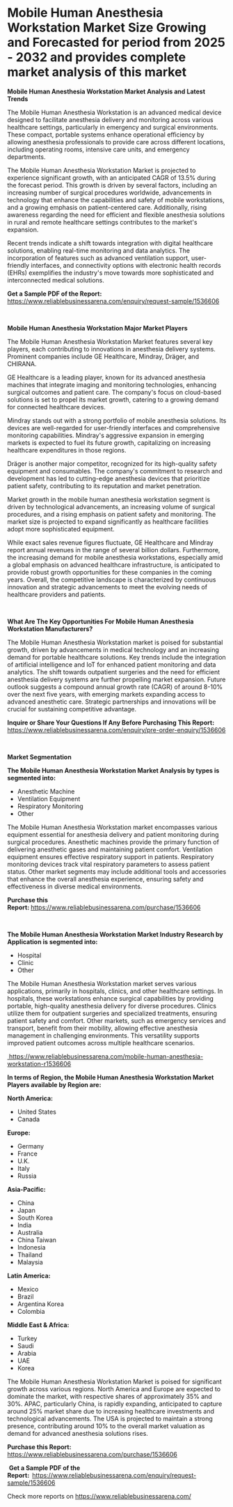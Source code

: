 <p><h1>Mobile Human Anesthesia Workstation Market Size Growing and Forecasted for period from 2025 - 2032 and provides complete market analysis of this market</h1></p><p><strong>Mobile Human Anesthesia Workstation Market Analysis and Latest Trends</strong></p>
<p><p>The Mobile Human Anesthesia Workstation is an advanced medical device designed to facilitate anesthesia delivery and monitoring across various healthcare settings, particularly in emergency and surgical environments. These compact, portable systems enhance operational efficiency by allowing anesthesia professionals to provide care across different locations, including operating rooms, intensive care units, and emergency departments.</p><p>The Mobile Human Anesthesia Workstation Market is projected to experience significant growth, with an anticipated CAGR of 13.5% during the forecast period. This growth is driven by several factors, including an increasing number of surgical procedures worldwide, advancements in technology that enhance the capabilities and safety of mobile workstations, and a growing emphasis on patient-centered care. Additionally, rising awareness regarding the need for efficient and flexible anesthesia solutions in rural and remote healthcare settings contributes to the market's expansion. </p><p>Recent trends indicate a shift towards integration with digital healthcare solutions, enabling real-time monitoring and data analytics. The incorporation of features such as advanced ventilation support, user-friendly interfaces, and connectivity options with electronic health records (EHRs) exemplifies the industry's move towards more sophisticated and interconnected medical solutions.</p></p>
<p><strong>Get a Sample PDF of the Report:&nbsp;</strong> <a href="https://www.reliablebusinessarena.com/enquiry/request-sample/1536606?utm_campaign=2137&utm_medium=2&utm_source=Github&utm_content=ia&utm_term=04032025&utm_id=mobile-human-anesthesia-workstation">https://www.reliablebusinessarena.com/enquiry/request-sample/1536606</a></p>
<p>&nbsp;</p>
<p><strong>Mobile Human Anesthesia Workstation Major Market Players</strong></p>
<p><p>The Mobile Human Anesthesia Workstation Market features several key players, each contributing to innovations in anesthesia delivery systems. Prominent companies include GE Healthcare, Mindray, Dräger, and CHIRANA. </p><p>GE Healthcare is a leading player, known for its advanced anesthesia machines that integrate imaging and monitoring technologies, enhancing surgical outcomes and patient care. The company's focus on cloud-based solutions is set to propel its market growth, catering to a growing demand for connected healthcare devices. </p><p>Mindray stands out with a strong portfolio of mobile anesthesia solutions. Its devices are well-regarded for user-friendly interfaces and comprehensive monitoring capabilities. Mindray's aggressive expansion in emerging markets is expected to fuel its future growth, capitalizing on increasing healthcare expenditures in those regions. </p><p>Dräger is another major competitor, recognized for its high-quality safety equipment and consumables. The company's commitment to research and development has led to cutting-edge anesthesia devices that prioritize patient safety, contributing to its reputation and market penetration. </p><p>Market growth in the mobile human anesthesia workstation segment is driven by technological advancements, an increasing volume of surgical procedures, and a rising emphasis on patient safety and monitoring. The market size is projected to expand significantly as healthcare facilities adopt more sophisticated equipment.</p><p>While exact sales revenue figures fluctuate, GE Healthcare and Mindray report annual revenues in the range of several billion dollars. Furthermore, the increasing demand for mobile anesthesia workstations, especially amid a global emphasis on advanced healthcare infrastructure, is anticipated to provide robust growth opportunities for these companies in the coming years. Overall, the competitive landscape is characterized by continuous innovation and strategic advancements to meet the evolving needs of healthcare providers and patients.</p></p>
<p>&nbsp;</p>
<p><strong>What Are The Key Opportunities For Mobile Human Anesthesia Workstation Manufacturers?</strong></p>
<p><p>The Mobile Human Anesthesia Workstation market is poised for substantial growth, driven by advancements in medical technology and an increasing demand for portable healthcare solutions. Key trends include the integration of artificial intelligence and IoT for enhanced patient monitoring and data analytics. The shift towards outpatient surgeries and the need for efficient anesthesia delivery systems are further propelling market expansion. Future outlook suggests a compound annual growth rate (CAGR) of around 8-10% over the next five years, with emerging markets expanding access to advanced anesthetic care. Strategic partnerships and innovations will be crucial for sustaining competitive advantage.</p></p>
<p><strong>Inquire or Share Your Questions If Any Before Purchasing This Report:</strong> <a href="https://www.reliablebusinessarena.com/enquiry/pre-order-enquiry/1536606?utm_campaign=2137&utm_medium=2&utm_source=Github&utm_content=ia&utm_term=04032025&utm_id=mobile-human-anesthesia-workstation">https://www.reliablebusinessarena.com/enquiry/pre-order-enquiry/1536606</a></p>
<p>&nbsp;</p>
<p><strong>Market Segmentation</strong></p>
<p><strong>The Mobile Human Anesthesia Workstation Market Analysis by types is segmented into:</strong></p>
<p><ul><li>Anesthetic Machine</li><li>Ventilation Equipment</li><li>Respiratory Monitoring</li><li>Other</li></ul></p>
<p><p>The Mobile Human Anesthesia Workstation market encompasses various equipment essential for anesthesia delivery and patient monitoring during surgical procedures. Anesthetic machines provide the primary function of delivering anesthetic gases and maintaining patient comfort. Ventilation equipment ensures effective respiratory support in patients. Respiratory monitoring devices track vital respiratory parameters to assess patient status. Other market segments may include additional tools and accessories that enhance the overall anesthesia experience, ensuring safety and effectiveness in diverse medical environments.</p></p>
<p><strong>Purchase this Report:&nbsp;</strong><a href="https://www.reliablebusinessarena.com/purchase/1536606?utm_campaign=2137&utm_medium=2&utm_source=Github&utm_content=ia&utm_term=04032025&utm_id=mobile-human-anesthesia-workstation">https://www.reliablebusinessarena.com/purchase/1536606</a></p>
<p>&nbsp;</p>
<p><strong>The Mobile Human Anesthesia Workstation Market Industry Research by Application is segmented into:</strong></p>
<p><ul><li>Hospital</li><li>Clinic</li><li>Other</li></ul></p>
<p><p>The Mobile Human Anesthesia Workstation market serves various applications, primarily in hospitals, clinics, and other healthcare settings. In hospitals, these workstations enhance surgical capabilities by providing portable, high-quality anesthesia delivery for diverse procedures. Clinics utilize them for outpatient surgeries and specialized treatments, ensuring patient safety and comfort. Other markets, such as emergency services and transport, benefit from their mobility, allowing effective anesthesia management in challenging environments. This versatility supports improved patient outcomes across multiple healthcare scenarios.</p></p>
<p><a href="https://www.reliablebusinessarena.com/mobile-human-anesthesia-workstation-r1536606?utm_campaign=2137&utm_medium=2&utm_source=Github&utm_content=ia&utm_term=04032025&utm_id=mobile-human-anesthesia-workstation">&nbsp;https://www.reliablebusinessarena.com/mobile-human-anesthesia-workstation-r1536606</a></p>
<p><strong>In terms of Region, the Mobile Human Anesthesia Workstation Market Players available by Region are:</strong></p>
<p>
    <p> <strong> North America: </strong>
        <ul>
            <li>United States</li>
            <li>Canada</li>
        </ul>
        </p> 
    <p> <strong> Europe: </strong>
        <ul>
            <li>Germany</li>
            <li>France</li>
            <li>U.K.</li>
            <li>Italy</li>
            <li>Russia</li>
        </ul>
        </p> 
    <p> <strong> Asia-Pacific: </strong>
        <ul>
            <li>China</li>
            <li>Japan</li>
            <li>South Korea</li>
            <li>India</li>
            <li>Australia</li>
            <li>China Taiwan</li>
            <li>Indonesia</li>
            <li>Thailand</li>
            <li>Malaysia</li>
        </ul>
        </p> 
    <p> <strong> Latin America: </strong>
        <ul>
            <li>Mexico</li>
            <li>Brazil</li>
            <li>Argentina Korea</li>
            <li>Colombia</li>
        </ul>
        </p> 
    <p> <strong> Middle East & Africa: </strong>
        <ul>
            <li>Turkey</li>
            <li>Saudi</li>
            <li>Arabia</li>
            <li>UAE</li>
            <li>Korea</li>
        </ul>
    </p>
    </p>
<p><p>The Mobile Human Anesthesia Workstation Market is poised for significant growth across various regions. North America and Europe are expected to dominate the market, with respective shares of approximately 35% and 30%. APAC, particularly China, is rapidly expanding, anticipated to capture around 25% market share due to increasing healthcare investments and technological advancements. The USA is projected to maintain a strong presence, contributing around 10% to the overall market valuation as demand for advanced anesthesia solutions rises.</p></p>
<p><strong>Purchase this Report: </strong><a href="https://www.reliablebusinessarena.com/purchase/1536606?utm_campaign=2137&utm_medium=2&utm_source=Github&utm_content=ia&utm_term=04032025&utm_id=mobile-human-anesthesia-workstation">https://www.reliablebusinessarena.com/purchase/1536606</a></p>
<p>&nbsp;<strong>Get a Sample PDF of the Report:&nbsp;&nbsp;</strong><a href="https://www.reliablebusinessarena.com/enquiry/request-sample/1536606?utm_campaign=2137&utm_medium=2&utm_source=Github&utm_content=ia&utm_term=04032025&utm_id=mobile-human-anesthesia-workstation">https://www.reliablebusinessarena.com/enquiry/request-sample/1536606</a></p>
<p><strong></strong></p>
<p>Check more reports on <a href="https://www.reliablebusinessarena.com/?utm_campaign=2137&utm_medium=2&utm_source=Github&utm_content=ia&utm_term=04032025&utm_id=mobile-human-anesthesia-workstation">https://www.reliablebusinessarena.com/</a></p>